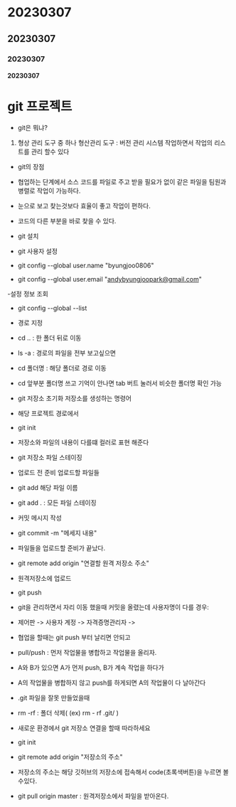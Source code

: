 # 20230307
<!-- md 문서 작성 -->
<!-- # : 제목을 작성해주고 -->
## 20230307
### 20230307
#### 20230307

<!-- - : 리스트 형태 작성 -->
# git 프로젝트

- git은 뭐냐?
1. 형상 관리 도구 중 하나
형산관리 도구 : 버전 관리 시스템
작업하면서 작업의 리스트를 관리 할수 있다

- git의 장점
- 협업하는 단계에서 소스 코드를 파일로 주고 받을 필요가 없이
같은 파일을 팀원과 병렬로 작업이 가능하다.

- 눈으로 보고 찾는것보다 효율이 좋고 작업이 편하다.

- 코드의 다른 부분을 바로 찾을 수 있다.


- git 설치

- git 사용자 설정

- git config --global user.name "byungjoo0806"
- git config --global user.email "andybyungjoopark@gmail.com"

-설정 정보 조회
- git config --global --list

- 경로 지정
- cd .. : 한 폴더 뒤로 이동
- ls -a : 경로의 파일을 전부 보고싶으면
- cd 폴더명 : 해당 폴더로 경로 이동
- cd 앞부분 폴더명 쓰고 기억이 안나면 tab 버트 눌러서 비슷한 폴더명 확인 가능

- git 저장소 초기화 저장소를 생성하는 명령어
- 해당 프로젝트 경로에서
- git init

- 저장소와 파일의 내용이 다를떄 컬러로 표현 해준다
- git 저장소 파일 스테이징
- 업로드 전 준비 업로드할 파일들

- git add 해당 파일 이름
- git add . : 모든 파일 스테이징

- 커밋 메시지 작성
- git commit -m "메세지 내용"

- 파일들을 업로드할 준비가 끝났다.
- git remote add origin "연결할 원격 저장소 주소"

- 원격저장소에 업로드
- git push

- git을 관리하면서 자리 이동 했을때 커밋을 올렸는데 사용자명이 다를 경우:
- 제어판 -> 사용자 계정 -> 자격증명관리자 -> 

- 협업을 할때는 git push 부터 날리면 안되고
- pull/push : 먼저 작업물을 병합하고 작업물을 올리자.

- A와 B가 있으면 A가 먼저 push, B가 계속 작업을 하다가
- A의 작업물을 병합하지 않고 push를 하게되면 A의 작업물이 다 날아간다

- .git 파일을 잘못 만들었을때
- rm -rf : 폴더 삭제( (ex) rm - rf .git/ )

- 새로운 환경에서 git 저장소 연결을 할때 따라하세요
- git init
- git remote add origin "저장소의 주소"
- 저장소의 주소는 해당 깃허브의 저장소에 접속해서 code(초록색버튼)을 누르면 볼수있다.

- git pull origin master : 원격저장소에서 파일을 받아온다.
